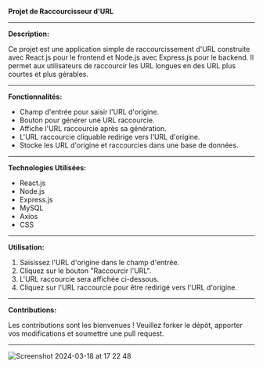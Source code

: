**Projet de Raccourcisseur d'URL**

---

**Description:**

Ce projet est une application simple de raccourcissement d'URL construite avec React.js pour le frontend et Node.js avec Express.js pour le backend. Il permet aux utilisateurs de raccourcir les URL longues en des URL plus courtes et plus gérables.

---

**Fonctionnalités:**

- Champ d'entrée pour saisir l'URL d'origine.
- Bouton pour générer une URL raccourcie.
- Affiche l'URL raccourcie après sa génération.
- L'URL raccourcie cliquable redirige vers l'URL d'origine.
- Stocke les URL d'origine et raccourcies dans une base de données.

---

**Technologies Utilisées:**

- React.js
- Node.js
- Express.js
- MySQL 
- Axios
- CSS

---

**Utilisation:**

1. Saisissez l'URL d'origine dans le champ d'entrée.
2. Cliquez sur le bouton "Raccourcir l'URL".
3. L'URL raccourcie sera affichée ci-dessous.
4. Cliquez sur l'URL raccourcie pour être redirigé vers l'URL d'origine.

---

**Contributions:**

Les contributions sont les bienvenues ! Veuillez forker le dépôt, apporter vos modifications et soumettre une pull request.

---


![Screenshot 2024-03-18 at 17 22 48](https://github.com/KanmegneTabouguie/url-shortner/assets/133702750/b7e0a022-86fc-4abc-8e91-0726ca931a99)



